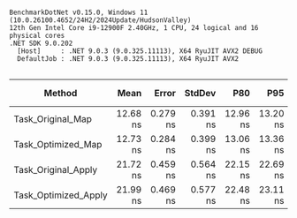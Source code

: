 ```

BenchmarkDotNet v0.15.0, Windows 11 (10.0.26100.4652/24H2/2024Update/HudsonValley)
12th Gen Intel Core i9-12900F 2.40GHz, 1 CPU, 24 logical and 16 physical cores
.NET SDK 9.0.202
  [Host]     : .NET 9.0.3 (9.0.325.11113), X64 RyuJIT AVX2 DEBUG
  DefaultJob : .NET 9.0.3 (9.0.325.11113), X64 RyuJIT AVX2


```
| Method               | Mean     | Error    | StdDev   | P80      | P95      | Ratio        | RatioSD | Gen0   | Allocated | Alloc Ratio |
|--------------------- |---------:|---------:|---------:|---------:|---------:|-------------:|--------:|-------:|----------:|------------:|
| Task_Original_Map    | 12.68 ns | 0.279 ns | 0.391 ns | 12.96 ns | 13.20 ns |     baseline |         | 0.0092 |     144 B |             |
| Task_Optimized_Map   | 12.73 ns | 0.284 ns | 0.399 ns | 13.06 ns | 13.36 ns | 1.00x slower |   0.04x | 0.0092 |     144 B |  1.00x more |
| Task_Original_Apply  | 21.72 ns | 0.459 ns | 0.564 ns | 22.15 ns | 22.69 ns | 1.71x slower |   0.07x | 0.0138 |     216 B |  1.50x more |
| Task_Optimized_Apply | 21.99 ns | 0.469 ns | 0.577 ns | 22.48 ns | 23.11 ns | 1.74x slower |   0.07x | 0.0138 |     216 B |  1.50x more |
